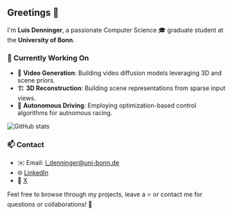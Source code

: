## Greetings 👋

I'm **Luis Denninger**, a passionate Computer Science 🎓 graduate student at the **University of Bonn**.

### 🔭 Currently Working On
- 🎥 **Video Generation**: Building video diffusion models leveraging 3D and scene priors.
- 🏗️ **3D Reconstruction**: Building scene representations from sparse input views.
- 🚗 **Autonomous Driving**: Employing optimization-based control algorithms for autnomous racing.

![GitHub stats](https://github-readme-stats.vercel.app/api?username=LDenninger&include_all_commits=true&show_icons=true&theme=github_dark_dimmed)

### 📫 Contact
- ✉️ Email: l_denninger@uni-bonn.de
- 🌐 [LinkedIn](https://www.linkedin.com/in/luis-denninger-5179a552/)
- 📣 [X](https://x.com/luisdenninger?s=21)

Feel free to browse through my projects, leave a ⭐ or contact me for questions or collaborations! 🚀
